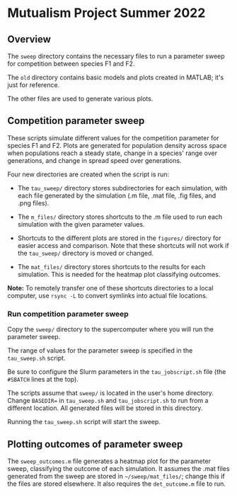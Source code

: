 # Mutualism Project Summer 2022

## Overview

The `sweep` directory contains the necessary files to run a parameter sweep for competition between species F1 and F2.

The `old` directory contains basic models and plots created in MATLAB; it's just for reference.

The other files are used to generate various plots.

## Competition parameter sweep

These scripts simulate different values for the competition parameter for species F1 and F2. Plots are generated for population density across space when populations reach a steady state, change in a species' range over generations, and change in spread speed over generations. 

Four new directories are created when the script is run:

- The `tau_sweep/` directory stores subdirectories for each simulation, with each file generated by the simulation (.m file, .mat file, .fig files, and .png files). 
 
- The `m_files/` directory stores shortcuts to the .m file used to run each simulation with the given parameter values.

- Shortcuts to the different plots are stored in the `figures/` directory for easier access and comparison. Note that these shortcuts will not work if the `tau_sweep/` directory is moved or changed.

- The `mat_files/` directory stores shortcuts to the results for each simulation. This is needed for the heatmap plot classifying outcomes.

**Note:** To remotely transfer one of these shortcuts directories to a local computer, use `rsync -L` to convert symlinks into actual file locations.

### Run competition parameter sweep

Copy the `sweep/` directory to the supercomputer where you will run the parameter sweep. 

The range of values for the parameter sweep is specified in the `tau_sweep.sh` script.

Be sure to configure the Slurm parameters in the `tau_jobscript.sh` file (the `#SBATCH` lines at the top).

The scripts assume that `sweep/` is located in the user's home directory. Change `BASEDIR=` in `tau_sweep.sh` and `tau_jobscript.sh` to run from a different location. All generated files will be stored in this directory.

Running the `tau_sweep.sh` script will start the sweep.

## Plotting outcomes of parameter sweep

The `sweep_outcomes.m` file generates a heatmap plot for the parameter sweep, classifying the outcome of each simulation. It assumes the .mat files generated from the sweep are stored in `~/sweep/mat_files/`; change this if the files are stored elsewhere. It also requires the `det_outcome.m` file to run.
